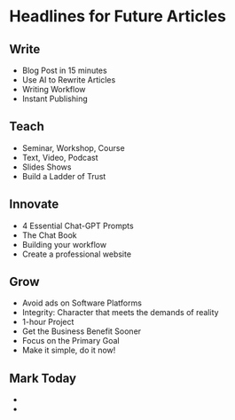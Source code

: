 # Headlines for Future Articles


## Write

* Blog Post in 15 minutes
* Use AI to Rewrite Articles
* Writing Workflow
* Instant Publishing


## Teach

* Seminar, Workshop, Course
* Text, Video, Podcast
* Slides Shows
* Build a Ladder of Trust


## Innovate

* 4 Essential Chat-GPT Prompts
* The Chat Book 
* Building your workflow
* Create a professional website


## Grow

* Avoid ads on Software Platforms
* Integrity: Character that meets the demands of reality
* 1-hour Project
* Get the Business Benefit Sooner
* Focus on the Primary Goal
* Make it simple, do it now!


## Mark Today
* 
*

